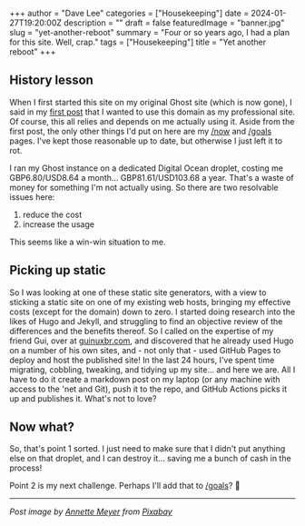 +++
author = "Dave Lee"
categories = ["Housekeeping"]
date = 2024-01-27T19:20:00Z
description = ""
draft = false
featuredImage = "banner.jpg"
slug = "yet-another-reboot"
summary = "Four or so years ago, I had a plan for this site.  Well, crap."
tags = ["Housekeeping"]
title = "Yet another reboot"
+++

## History lesson

When I first started this site on my original Ghost site (which is now gone), I said in my [first post](https://davelee.uk/and-so-it-begins-again/) that I wanted to use this domain as my professional site.  Of course, this all relies and depends on me actually using it.  Aside from the first post, the only other things I'd put on here are my [/now](https://davelee.uk/now/) and [/goals](https://davelee.uk/goals/) pages.  I've kept those reasonable up to date, but otherwise I just left it to rot.

I ran my Ghost instance on a dedicated Digital Ocean droplet, costing me GBP6.80/USD8.64 a month... GBP81.61/USD103.68 a year.  That's a waste of money for something I'm not actually using.  So there are two resolvable issues here:

1. reduce the cost
2. increase the usage

This seems like a win-win situation to me.

## Picking up static

So I was looking at one of these static site generators, with a view to sticking a static site on one of my existing web hosts, bringing my effective costs (except for the domain) down to zero.  I started doing research into the likes of Hugo and Jekyll, and struggling to find an objective review of the differences and the benefits thereof.  So I called on the expertise of my friend Gui, over at [guinuxbr.com](https://guinuxbr.com/), and discovered that he already used Hugo on a number of his own sites, and - not only that - used GitHub Pages to deploy and host the published site!  In the last 24 hours, I've spent time migrating, cobbling, tweaking, and tidying up my site... and here we are.  All I have to do it create a markdown post on my laptop (or any machine with access to the 'net and Git), push it to the repo, and GitHub Actions picks it up and publishes it.  What's not to love?

## Now what?

So, that's point 1 sorted.  I just need to make sure that I didn't put anything else on that droplet, and I can destroy it... saving me a bunch of cash in the process!

Point 2 is my next challenge.  Perhaps I'll add that to [/goals](https://davelee.uk/goals/)? :thinking:

---

_Post image by [Annette Meyer](https://pixabay.com/users/nennieinszweidrei-10084616/) from [Pixabay](https://pixabay.com/)_
